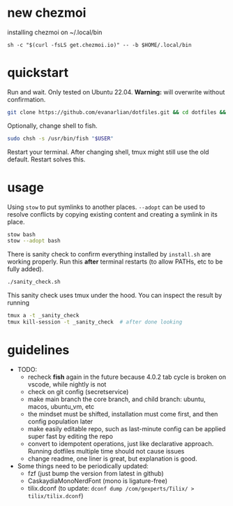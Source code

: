 # new chezmoi
installing chezmoi on ~/.local/bin 
```
sh -c "$(curl -fsLS get.chezmoi.io)" -- -b $HOME/.local/bin
```

# quickstart
Run and wait. Only tested on Ubuntu 22.04. **Warning:** will overwrite without confirmation.
```bash
git clone https://github.com/evanarlian/dotfiles.git && cd dotfiles && sudo apt update && ./install.sh
```
Optionally, change shell to fish.
```bash
sudo chsh -s /usr/bin/fish "$USER"
```
Restart your terminal. After changing shell, tmux might still use the old default. Restart solves this.

# usage
Using `stow` to put symlinks to another places. `--adopt` can be used to resolve conflicts by copying existing content and creating a symlink in its place.
```bash
stow bash  
stow --adopt bash
```
There is sanity check to confirm everything installed by `install.sh` are working properly. Run this **after** terminal restarts (to allow PATHs, etc to be fully added).
```bash
./sanity_check.sh
```
This sanity check uses tmux under the hood. You can inspect the result by running
```bash
tmux a -t _sanity_check
tmux kill-session -t _sanity_check  # after done looking
```

# guidelines
* TODO:
  * recheck **fish** again in the future because 4.0.2 tab cycle is broken on vscode, while nightly is not
  * check on git config (secretservice)
  * make main branch the core branch, and child branch: ubuntu, macos, ubuntu_vm, etc
  * the mindset must be shifted, installation must come first, and then config population later
  * make easily editable repo, such as last-minute config can be applied super fast by editing the repo
  * convert to idempotent operations, just like declarative approach. Running dotfiles multiple time should not cause issues
  * change readme, one liner is great, but explanation is good.
* Some things need to be periodically updated:
    * fzf (just bump the version from latest in github)
    * CaskaydiaMonoNerdFont (mono is ligature-free)
    * tilix.dconf (to update: `dconf dump /com/gexperts/Tilix/ > tilix/tilix.dconf`)

